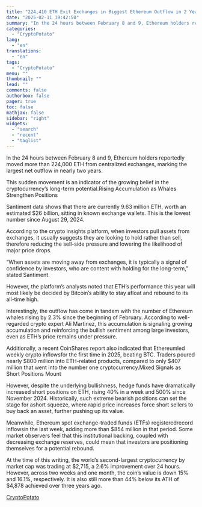 ```yaml
---
title: "224,410 ETH Exit Exchanges in Biggest Ethereum Outflow in 2 Years"
date: "2025-02-11 19:42:50"
summary: "In the 24 hours between February 8 and 9, Ethereum holders reportedly moved more than 224,000 ETH from centralized exchanges, marking the largest net outflow in nearly two years.This sudden movement is an indicator of the growing belief in the cryptocurrency’s long-term potential.Rising Accumulation as Whales Strengthen PositionsSantiment data shows..."
categories:
  - "CryptoPotato"
lang:
  - "en"
translations:
  - "en"
tags:
  - "CryptoPotato"
menu: ""
thumbnail: ""
lead: ""
comments: false
authorbox: false
pager: true
toc: false
mathjax: false
sidebar: "right"
widgets:
  - "search"
  - "recent"
  - "taglist"
---
```


In the 24 hours between February 8 and 9, Ethereum holders reportedly moved more than 224,000 ETH from centralized exchanges, marking the largest net outflow in nearly two years.

This sudden movement is an indicator of the growing belief in the cryptocurrency’s long-term potential.Rising Accumulation as Whales Strengthen Positions

Santiment data shows that there are currently 9.63 million ETH, worth an estimated $26 billion, sitting in known exchange wallets. This is the lowest number since August 29, 2024.

According to the crypto insights platform, when investors pull assets from exchanges, it usually suggests they are looking to hold rather than sell, therefore reducing the sell-side pressure and lowering the likelihood of major price drops.

“When assets are moving away from exchanges, it is typically a signal of confidence by investors, who are content with holding for the long-term,” stated Santiment.

However, the platform’s analysts noted that ETH’s performance this year will most likely be decided by Bitcoin’s ability to stay afloat and rebound to its all-time high.

Interestingly, the outflow has come in tandem with the number of Ethereum whales rising by 2.3% since the beginning of February. According to well-regarded crypto expert Ali Martinez, this accumulation is signaling growing accumulation and reinforcing the bullish sentiment among large investors, even as ETH’s price remains under pressure.

Additionally, a recent CoinShares report also indicated that Ethereumled weekly crypto inflowsfor the first time in 2025, beating BTC. Traders poured nearly $800 million into ETH-related products, compared to only $407 million that went into the number one cryptocurrency.Mixed Signals as Short Positions Mount

However, despite the underlying bullishness, hedge funds have dramatically increased short positions on ETH, rising 40% in a week and 500% since November 2024. Historically, such extreme bearish positions can set the stage for ashort squeeze, where rapid price increases force short sellers to buy back an asset, further pushing up its value.

Meanwhile, Ethereum spot exchange-traded funds (ETFs) registeredrecord inflowsin the last week, adding more than $854 million in that period. Some market observers feel that this institutional backing, coupled with decreasing exchange reserves, could mean that investors are positioning themselves for a potential rebound.

At the time of this writing, the world’s second-largest cryptocurrency by market cap was trading at $2,715, a 2.6% improvement over 24 hours. However, across two weeks and one month, the coin’s value is down 15% and 16.1%, respectively. It is also still more than 44% below its ATH of $4,878 achieved over three years ago.

[CryptoPotato](https://www.tradingview.com/news/cryptopotato:9291881a8094b:0-224-410-eth-exit-exchanges-in-biggest-ethereum-outflow-in-2-years/)

